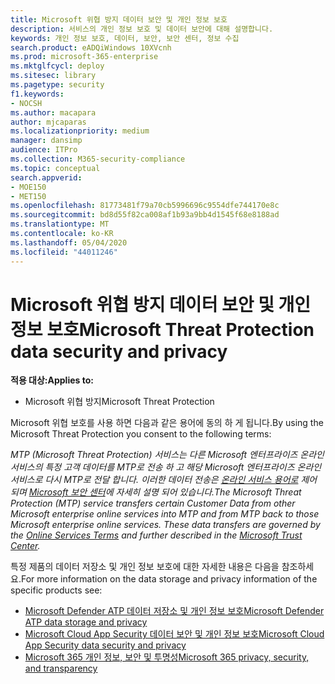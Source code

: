 ```yaml
---
title: Microsoft 위협 방지 데이터 보안 및 개인 정보 보호
description: 서비스의 개인 정보 보호 및 데이터 보안에 대해 설명합니다.
keywords: 개인 정보 보호, 데이터, 보안, 보안 센터, 정보 수집
search.product: eADQiWindows 10XVcnh
ms.prod: microsoft-365-enterprise
ms.mktglfcycl: deploy
ms.sitesec: library
ms.pagetype: security
f1.keywords:
- NOCSH
ms.author: macapara
author: mjcaparas
ms.localizationpriority: medium
manager: dansimp
audience: ITPro
ms.collection: M365-security-compliance
ms.topic: conceptual
search.appverid:
- MOE150
- MET150
ms.openlocfilehash: 81773481f79a70cb5996696c9554dfe744170e8c
ms.sourcegitcommit: bd8d55f82ca008af1b93a9bb4d1545f68e8188ad
ms.translationtype: MT
ms.contentlocale: ko-KR
ms.lasthandoff: 05/04/2020
ms.locfileid: "44011246"
---
```

# <a name="microsoft-threat-protection-data-security-and-privacy"></a><span data-ttu-id="06cf9-104">Microsoft 위협 방지 데이터 보안 및 개인 정보 보호</span><span class="sxs-lookup"><span data-stu-id="06cf9-104">Microsoft Threat Protection data security and privacy</span></span>

<span data-ttu-id="06cf9-105">**적용 대상:**</span><span class="sxs-lookup"><span data-stu-id="06cf9-105">**Applies to:**</span></span>
- <span data-ttu-id="06cf9-106">Microsoft 위협 방지</span><span class="sxs-lookup"><span data-stu-id="06cf9-106">Microsoft Threat Protection</span></span>

<span data-ttu-id="06cf9-107">Microsoft 위협 보호를 사용 하면 다음과 같은 용어에 동의 하 게 됩니다.</span><span class="sxs-lookup"><span data-stu-id="06cf9-107">By using the Microsoft Threat Protection you consent to the following terms:</span></span>

<span data-ttu-id="06cf9-108">*MTP (Microsoft Threat Protection) 서비스는 다른 Microsoft 엔터프라이즈 온라인 서비스의 특정 고객 데이터를 MTP로 전송 하 고 해당 Microsoft 엔터프라이즈 온라인 서비스로 다시 MTP로 전달 합니다. 이러한 데이터 전송은 [온라인 서비스 용어로](https://go.microsoft.com/fwlink/?linkid=2127420) 제어 되며 [Microsoft 보안 센터](https://go.microsoft.com/fwlink/?linkid=2127550)에 자세히 설명 되어 있습니다.*</span><span class="sxs-lookup"><span data-stu-id="06cf9-108">*The Microsoft Threat Protection (MTP) service transfers certain Customer Data from other Microsoft enterprise online services into MTP and from MTP back to those Microsoft enterprise online services. These data transfers are governed by the [Online Services Terms](https://go.microsoft.com/fwlink/?linkid=2127420) and further described in the [Microsoft Trust Center](https://go.microsoft.com/fwlink/?linkid=2127550).*</span></span>

<span data-ttu-id="06cf9-109">특정 제품의 데이터 저장소 및 개인 정보 보호에 대한 자세한 내용은 다음을 참조하세요.</span><span class="sxs-lookup"><span data-stu-id="06cf9-109">For more information on the data storage and privacy information of the specific products see:</span></span>
- [<span data-ttu-id="06cf9-110">Microsoft Defender ATP 데이터 저장소 및 개인 정보 보호</span><span class="sxs-lookup"><span data-stu-id="06cf9-110">Microsoft Defender ATP data storage and privacy</span></span>](https://docs.microsoft.com/windows/security/threat-protection/microsoft-defender-atp/data-storage-privacy)
- [<span data-ttu-id="06cf9-111">Microsoft Cloud App Security 데이터 보안 및 개인 정보 보호</span><span class="sxs-lookup"><span data-stu-id="06cf9-111">Microsoft Cloud App Security data security and privacy</span></span>](https://docs.microsoft.com/cloud-app-security/cas-compliance-trust)
- [<span data-ttu-id="06cf9-112">Microsoft 365 개인 정보, 보안 및 투명성</span><span class="sxs-lookup"><span data-stu-id="06cf9-112">Microsoft 365 privacy, security, and transparency</span></span>](https://docs.microsoft.com/office365/servicedescriptions/office-365-platform-service-description/privacy-security-and-transparency#advanced-threat-protection)
